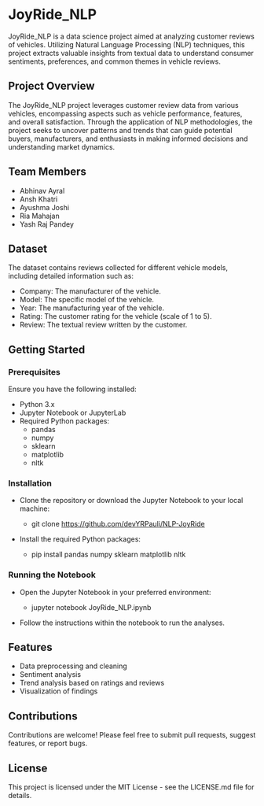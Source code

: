 # JoyRide_NLP

JoyRide_NLP is a data science project aimed at analyzing customer reviews of vehicles. Utilizing Natural Language Processing (NLP) techniques, this project extracts valuable insights from textual data to understand consumer sentiments, preferences, and common themes in vehicle reviews.

## Project Overview

The JoyRide_NLP project leverages customer review data from various vehicles, encompassing aspects such as vehicle performance, features, and overall satisfaction. Through the application of NLP methodologies, the project seeks to uncover patterns and trends that can guide potential buyers, manufacturers, and enthusiasts in making informed decisions and understanding market dynamics.

## Team Members

- Abhinav Ayral
- Ansh Khatri
- Ayushma Joshi
- Ria Mahajan
- Yash Raj Pandey

## Dataset

The dataset contains reviews collected for different vehicle models, including detailed information such as:

- Company: The manufacturer of the vehicle.
- Model: The specific model of the vehicle.
- Year: The manufacturing year of the vehicle.
- Rating: The customer rating for the vehicle (scale of 1 to 5).
- Review: The textual review written by the customer.

## Getting Started

### Prerequisites

Ensure you have the following installed:

- Python 3.x
- Jupyter Notebook or JupyterLab
- Required Python packages:
  - pandas
  - numpy
  - sklearn
  - matplotlib
  - nltk

### Installation

- Clone the repository or download the Jupyter Notebook to your local machine:

  - git clone <https://github.com/devYRPauli/NLP-JoyRide>

- Install the required Python packages:

  - pip install pandas numpy sklearn matplotlib nltk

### Running the Notebook

- Open the Jupyter Notebook in your preferred environment:

  - jupyter notebook JoyRide_NLP.ipynb

- Follow the instructions within the notebook to run the analyses.

## Features

- Data preprocessing and cleaning
- Sentiment analysis
- Trend analysis based on ratings and reviews
- Visualization of findings

## Contributions

Contributions are welcome! Please feel free to submit pull requests, suggest features, or report bugs.

## License

This project is licensed under the MIT License - see the LICENSE.md file for details.
